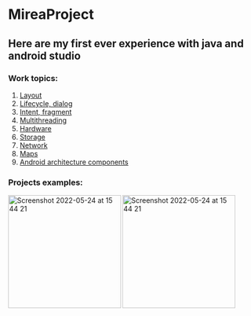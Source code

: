 # MireaProject

## Here are my first ever experience with java and android studio

### Work topics:

1. [Layout](./practice1)
2. [Lifecycle, dialog](./practice2)
3. [Intent, fragment](./practice3)
4. [Multithreading](./practice4)
5. [Hardware](./practice5)
6. [Storage](./practice6)
7. [Network](./practice7)
8. [Maps](./practice8)
9. [Android architecture components](./practice9)


### Projects examples:
<img align="left" width="230" alt="Screenshot 2022-05-24 at 15 44 21" src="https://user-images.githubusercontent.com/56413002/170039161-c31380cf-fec1-42d2-8e4e-9dd8f0c4fd04.png">
<img align="left" width="230" alt="Screenshot 2022-05-24 at 15 44 21" src="https://user-images.githubusercontent.com/56413002/170037804-2741ba28-915a-49b0-b59d-3d419766a305.png">

